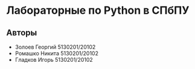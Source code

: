 # Лабораторные по Python в СПбПУ

## Авторы

- Золоев Георгий 5130201/20102
- Ромашко Никита 5130201/20102
- Гладков Игорь 5130201/20102
